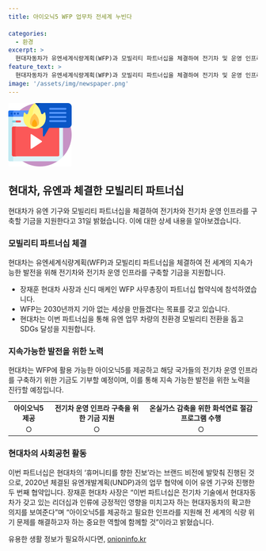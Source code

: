 ```yaml
---
title: 아이오닉5 WFP 업무차 전세계 누빈다

categories:
  - 환경
excerpt: >
  현대자동차가 유엔세계식량계획(WFP)과 모빌리티 파트너십을 체결하여 전기차 및 운영 인프라 구축을 지원한다. SDGs의 달성과 유엔 업무 차량의 친환경 모빌리티 전환을 돕고, 이를 위해 아이오닉5를 제공 및 전기차 운영 인프라 구축 기금 기부 예정. 이는 현대차의 휴머니티를 향한 진보 비전과 일치하며, 현대차가 갖는 기술 리더십과 긍정적인 영향을 통해 전 세계의 지속가능한 발전을 위해 노력함을 강조.
feature_text: >
  현대자동차가 유엔세계식량계획(WFP)과 모빌리티 파트너십을 체결하여 전기차 및 운영 인프라 구축을 지원한다. SDGs의 달성과 유엔 업무 차량의 친환경 모빌리티 전환을 돕고, 이를 위해 아이오닉5를 제공 및 전기차 운영 인프라 구축 기금 기부 예정. 이는 현대차의 휴머니티를 향한 진보 비전과 일치하며, 현대차가 갖는 기술 리더십과 긍정적인 영향을 통해 전 세계의 지속가능한 발전을 위해 노력함을 강조.
image: '/assets/img/newspaper.png'
---
```


<p><img src="/assets/img/news.png" alt="rentncar 속보" /></p>

<h2 data-ke-size="size26">현대차, 유엔과 체결한 모빌리티 파트너십</h2>

<p data-ke-size="size16">현대차가 유엔 기구와 모빌리티 파트너십을 체결하여 전기차와 전기차 운영 인프라를 구축할 기금을 지원한다고 31일 밝혔습니다. 이에 대한 상세 내용을 알아보겠습니다.</p>

<h3>모빌리티 파트너십 체결</h3>

<p data-ke-size="size16">현대차는 유엔세계식량계획(WFP)과 모빌리티 파트너십을 체결하여 전 세계의 지속가능한 발전을 위해 전기차와 전기차 운영 인프라를 구축할 기금을 지원합니다.</p>

<ul>
  <li>장재훈 현대차 사장과 신디 매케인 WFP 사무총장이 파트너십 협약식에 참석하였습니다.</li>
  <li>WFP는 2030년까지 기아 없는 세상을 만들겠다는 목표를 갖고 있습니다.</li>
  <li>현대차는 이번 파트너십을 통해 유엔 업무 차량의 친환경 모빌리티 전환을 돕고 SDGs 달성을 지원합니다.</li>
</ul>

<h3>지속가능한 발전을 위한 노력</h3>

<p data-ke-size="size16">현대차는 WFP에 활용 가능한 아이오닉5를 제공하고 해당 국가들의 전기차 운영 인프라를 구축하기 위한 기금도 기부할 예정이며, 이를 통해 지속 가능한 발전을 위한 노력을 진行할 예정입니다.</p>

<table>
  <tr>
    <td style="text-align: center; height: 17px;"><b>아이오닉5 제공</b></td>
    <td style="text-align: center; height: 17px;"><b>전기차 운영 인프라 구축을 위한 기금 지원</b></td>
    <td style="text-align: center; height: 17px;"><b>온실가스 감축을 위한 화석연료 절감 프로그램 수행</b></td>
  </tr>
  <tr>
    <td style="text-align: center;">○</td>
    <td style="text-align: center;">○</td>
    <td style="text-align: center;">○</td>
  </tr>
</table>

<h3>현대차의 사회공헌 활동</h3>

<p data-ke-size="size16">이번 파트너십은 현대차의 ‘휴머니티를 향한 진보’라는 브랜드 비전에 발맞춰 진행된 것으로, 2020년 체결된 유엔개발계획(UNDP)과의 업무 협약에 이어 유엔 기구와 진행한 두 번째 협약입니다. 장재훈 현대차 사장은 “이번 파트너십은 전기차 기술에서 현대자동차가 갖고 있는 리더십과 인류에 긍정적인 영향을 미치고자 하는 현대자동차의 확고한 의지를 보여준다”며 “아이오닉5를 제공하고 필요한 인프라를 지원해 전 세계의 식량 위기 문제를 해결하고자 하는 중요한 역할에 함께할 것”이라고 밝혔습니다.</p>
유용한 생활 정보가 필요하시다면, <a href="https://onioninfo.kr" rel="dofollow">onioninfo.kr</a>


